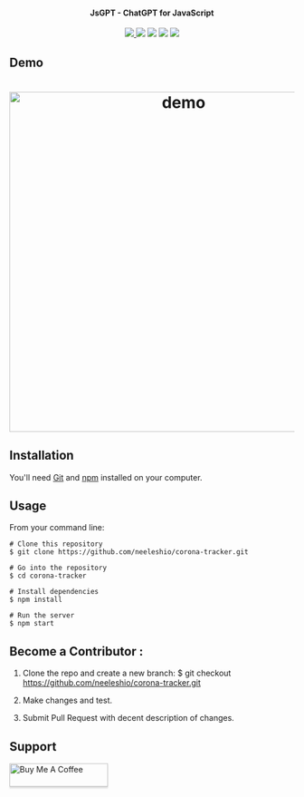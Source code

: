 </h1>
<h4 align="center">JsGPT - ChatGPT for JavaScript</h4>
<div align="center">
  <a href="https://jsgpt.vercel.app"><img src="https://img.shields.io/badge/host-vercel-success">
  <a href="https://github.com/neeleshio/JsGPT/tree/master/server"><img src="https://img.shields.io/badge/flask-server-blueviolet"><a/>
  <img src="https://img.shields.io/badge/contributions-welcome-orange.svg">
  <img src="https://img.shields.io/badge/license-MIT-blue.svg">
  <img src="https://visitor-badge.laobi.icu/badge?page_id=JsGPT-badge">
</div>

## Demo

<h1 align="center">
  <img src="https://user-images.githubusercontent.com/56342160/237042867-ce01ce6a-4414-4f9c-bace-0849f3516010.gif" alt="demo" width="600">
</h1>

## Installation

You'll need [Git](https://git-scm.com) and [npm](http://npmjs.com) installed on your computer.

## Usage

From your command line:

```
# Clone this repository
$ git clone https://github.com/neeleshio/corona-tracker.git

# Go into the repository
$ cd corona-tracker

# Install dependencies
$ npm install

# Run the server
$ npm start
```

## Become a Contributor :

1. Clone the repo and create a new branch: $ git checkout https://github.com/neeleshio/corona-tracker.git

2. Make changes and test.

3. Submit Pull Request with decent description of changes.


## Support

<a href="https://www.buymeacoffee.com/neeleshio" target="_blank"><img src="https://www.buymeacoffee.com/assets/img/custom_images/purple_img.png" alt="Buy Me A Coffee" style="height: 41px !important;width: 174px !important;box-shadow: 0px 3px 2px 0px rgba(190, 190, 190, 0.5) !important;-webkit-box-shadow: 0px 3px 2px 0px rgba(190, 190, 190, 0.5) !important;" ></a>
